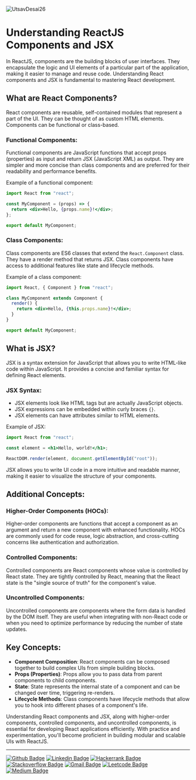 ![UtsavDesai26](https://github.com/UtsavDesai26/react-interview-prep/assets/80502799/07f8817f-f0e1-4ce6-8f54-20e133465292)

# Understanding ReactJS Components and JSX

In ReactJS, components are the building blocks of user interfaces. They encapsulate the logic and UI elements of a particular part of the application, making it easier to manage and reuse code. Understanding React components and JSX is fundamental to mastering React development.

## What are React Components?

React components are reusable, self-contained modules that represent a part of the UI. They can be thought of as custom HTML elements. Components can be functional or class-based.

### Functional Components:

Functional components are JavaScript functions that accept props (properties) as input and return JSX (JavaScript XML) as output. They are simpler and more concise than class components and are preferred for their readability and performance benefits.

Example of a functional component:

```jsx
import React from "react";

const MyComponent = (props) => {
  return <div>Hello, {props.name}!</div>;
};

export default MyComponent;
```

### Class Components:

Class components are ES6 classes that extend the `React.Component` class. They have a render method that returns JSX. Class components have access to additional features like state and lifecycle methods.

Example of a class component:

```jsx
import React, { Component } from "react";

class MyComponent extends Component {
  render() {
    return <div>Hello, {this.props.name}!</div>;
  }
}

export default MyComponent;
```

## What is JSX?

JSX is a syntax extension for JavaScript that allows you to write HTML-like code within JavaScript. It provides a concise and familiar syntax for defining React elements.

### JSX Syntax:

- JSX elements look like HTML tags but are actually JavaScript objects.
- JSX expressions can be embedded within curly braces `{}`.
- JSX elements can have attributes similar to HTML elements.

Example of JSX:

```jsx
import React from "react";

const element = <h1>Hello, world!</h1>;

ReactDOM.render(element, document.getElementById("root"));
```

JSX allows you to write UI code in a more intuitive and readable manner, making it easier to visualize the structure of your components.

## Additional Concepts:

### Higher-Order Components (HOCs):

Higher-order components are functions that accept a component as an argument and return a new component with enhanced functionality. HOCs are commonly used for code reuse, logic abstraction, and cross-cutting concerns like authentication and authorization.

### Controlled Components:

Controlled components are React components whose value is controlled by React state. They are tightly controlled by React, meaning that the React state is the "single source of truth" for the component's value.

### Uncontrolled Components:

Uncontrolled components are components where the form data is handled by the DOM itself. They are useful when integrating with non-React code or when you need to optimize performance by reducing the number of state updates.

## Key Concepts:

- **Component Composition**: React components can be composed together to build complex UIs from simple building blocks.
- **Props (Properties)**: Props allow you to pass data from parent components to child components.
- **State**: State represents the internal state of a component and can be changed over time, triggering re-renders.
- **Lifecycle Methods**: Class components have lifecycle methods that allow you to hook into different phases of a component's life.

Understanding React components and JSX, along with higher-order components, controlled components, and uncontrolled components, is essential for developing React applications efficiently. With practice and experimentation, you'll become proficient in building modular and scalable UIs with ReactJS.

---

[![Github Badge](http://img.shields.io/badge/-Github-black?style=flat-square&logo=github&link=https://github.com/UtsavSoftrefineTech)](https://github.com/UtsavSoftrefineTech)
[![Linkedin Badge](https://img.shields.io/badge/-LinkedIn-blue?style=flat-square&logo=Linkedin&logoColor=white&link=https://www.linkedin.com/in/utsavdesai26/)](https://www.linkedin.com/in/utsavdesai26/)
[![Hackerrank Badge](https://img.shields.io/badge/-Hackerrank-2EC866?style=flat-square&logo=HackerRank&logoColor=white&link=https://www.hackerrank.com/profile/UtsavDesai26)](https://www.hackerrank.com/profile/UtsavDesai26)
[![Stackoverflow Badge](https://img.shields.io/badge/-Stack%20overflow-FE7A16?style=flat-square&logo=stack-overflow&logoColor=white&link=https://stackoverflow.com/users/22878781/utsav-desai)](https://stackoverflow.com/users/22878781/utsav-desai)
[![Gmail Badge](https://img.shields.io/badge/-Gmail-d14836?style=flat-square&logo=Gmail&logoColor=white&link=mailto:desaiutsav26@gmail.com)](mailto:desaiutsav26@gmail.com)
[![Leetcode Badge](https://img.shields.io/badge/-Leetcode-FFA116?style=flat-square&logo=leetcode&logoColor=white&link=https://leetcode.com/desaiutsav26/)](https://leetcode.com/desaiutsav26/)
[![Medium Badge](https://img.shields.io/badge/-Medium-black?style=flat-square&logo=medium&link=https://medium.com/@utsavdesai26)](https://medium.com/@utsavdesai26)
